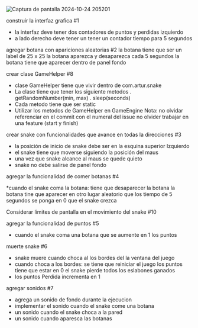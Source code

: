 
![Captura de pantalla 2024-10-24 205201](https://github.com/user-attachments/assets/30cf5e48-7dd3-4e57-9725-a5b93880b95c)

construir la interfaz grafica
#1

* la interfaz deve tener dos contadores de puntos y perdidas izquierdo
* a lado derecho deve tener un tener un contador tiempo para 5 segundos

agregar botana con apariciones aleatorias
#2
la botana tiene que ser un label de 25 x 25
la botana aparezca y desaparezca cada 5 segundos
la botana tiene que aparecer dentro de panel fondo


crear clase GameHelper
#8
* clase GameHelper tiene que vivir dentro de com.artur.snake
* La clase tiene que tener los siguiente metodos
  	. getRandomNumber(min, max)
	. sleep(seconds)
* Cada metodo tiene que ser static
* Utilizar los metodos de GameHelper en GameEngine
Nota: no olvidar referenciar en el commit con el numeral del issue
no olvider trabajar en una feature (start y finish)

crear snake con funcionalidades que avance en todas la direcciones
#3
* la posición de inicio de snake debe ser en la esquina superior Izquierdo
* el snake tiene que moverse siguiendo la posición del maus
* una vez que snake alcance al maus se quede quieto
* snake no debe salirse de panel fondo

agregar la funcionalidad de comer botanas
#4

*cuando el snake coma la botana:
	tiene que desaparecer la botana
	la botana tine que aparecer en otro lugar aleatorio
	que los tiempo de 5 segundos se ponga en 0
	que el snake crezca

Considerar limites de pantalla en el movimiento del snake
#10

agregar la funcionalidad de puntos
#5
* cuando el snake coma una botana que se aumente en 1 los puntos

muerte snake
#6
* snake muere cuando choca al los bordes del la ventana del juego
* cuando choca a los bordes:
	se tiene que reiniciar el juego
	los puntos tiene que estar en 0
	el snake pierde todos los eslabones ganados
* los puntos Perdida incrementa en 1

agregar sonidos
#7
* agrega un sonido de fondo durante la ejecucion
* implementar el sonido cuando el snake come una botana
* un sonido cuando el snake choca a la pared
* un sonido cuando aparesca las botanas
